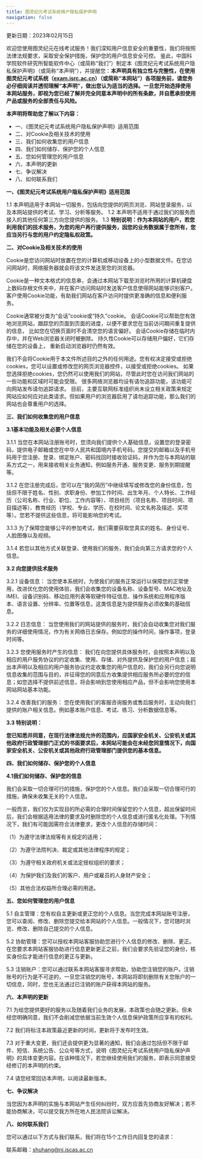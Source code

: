 ```yaml
---
title: 图灵纪元考试系统用户隐私保护声明
navigation: false
---
```


更新日期：2023年02月15日

欢迎您使用图灵纪元在线考试服务！我们深知用户信息安全的重要性，我们将按照法律法规要求，采取安全保护措施，保护您的用户信息安全可控。 鉴此，中国科学院软件研究所智能软件中心（或简称“我们”）制定本《图灵纪元考试系统用户隐私保护声明》（或简称“本声明”），并提醒您：**本声明具有独立性与完整性，在使用图灵纪元考试系统（[exam.isrc.ac.cn](https://exam.isrc.ac.cn)）（或简称“本网站”）各项服务前，请您务必仔细阅读并透彻理解“本声明”，做出您认为适当的选择。一旦您开始选择使用本网站服务，即视为您已经了解并完全同意本声明中的所有条款，并自愿承担使用产品或服务的全部责任与风险。**

**本声明将帮助您了解以下内容：**

- 一、《图灵纪元考试系统用户隐私保护声明》适用范围
- 二、对Cookie及相关技术的使用
- 三、我们如何收集您的用户信息
- 四、我们如何储存、保护您的个人信息
- 五、您如何管理您的用户信息
- 六、本声明的更新
- 七、争议解决
- 八、如何联系我们

**一、《图灵纪元考试系统用户隐私保护声明》适用范围**

1.1 本声明适用于本网站一切服务，包括向您提供的网页浏览、网站登录服务，以及本网站提供的考试、学习、分析等服务。
1.2 本声明不适用于通过我们的服务而接入的其他任何第三方向您提供的服务。
1.3 **特别说明：作为本网站的用户，若您利用我们的技术服务，为您的用户再行提供服务，因您的业务数据属于您所有，您应当另行与您的用户约定隐私权政策。**

**二、对****Cookie****及相关技术的使用**

Cookie是您访问网站时放置在您的计算机或移动设备上的小型数据文件。在您访问网站时，网络服务器就会将该文件发送至您的浏览器。

Cookie是一种文本格式的信息串，会通过本网站下载至浏览时所用的计算机硬盘上数码存根文件夹中，并在客户访问网站时发送客户信息使得网站能够识别客户。 客户使用Cookie功能，有助我们网站在客户访问时提供更准确的信息和便利服务。

Cookie通常被分类为“会话”cookie或“持久”cookie。 会话Cookie可以帮助您有效地浏览网站，跟踪您的页面到页面的进度，以便不要求您在当前访问期间重复提供的信息， 比如您在切换页面时不会清空您的语言偏好。 会话Cookie存储在临时内存中，并在Web浏览器关闭时被删除。 持久性Cookie可以存储用户偏好，它们存储在您的设备上， 重新启动浏览器时仍然有效。

我们不会将Cookie用于本文件所述目的之外的任何用途。您有权决定接受或拒绝cookies，您可以设置或修改您的网页浏览器控件，以接受或拒绝cookies。 如果您选择拒绝cookies，您仍然可以使用我们的网站，尽管此时您在访问我们网站的一些功能和区域时可能会受限。 很多网络浏览器均设有请勿追踪功能，该功能可向网站发布请勿追踪请求。 目前，主要互联网标准组织尚未设立相关政策来规定网站应如何应对此类请求。但如果用户的浏览器启用了请勿追踪功能，那么我们的网站也会尊重用户的选择。

**三、我们如何收集您的用户信息**

**3.1基本功能及相关必要个人信息**

3.1.1 当您在本网站注册账号时，您须向我们提供个人基础信息，设置您的登录密码，提供电子邮箱或您在中华人民共和国境内手机号码。您提交的邮箱以及手机号码用于您注册、登录、绑定账户、密码找回时接收验证码，并作为您与本网站的联系方式之一，用来接收相关业务通知，例如服务开通、服务变更、服务到期提醒等。

3.1.2 在您注册完成后，您可以在“我的简历”中继续填写或修改您的身份信息，包括但不限于姓名、性别、求职身份、参加工作时间、出生年月、个人特长、工作经历（公司名称、行业、职位、工作内容等）、项目经历（项目名称、项目时间、项目描述等）、教育经历（学校、专业、学历、在校时间、论文名称及描述、奖项等）。您若不提供这些信息，将可能影响您的考试。

3.1.3 为了保障您能够公平的参加考试，我们需要获取您真实的姓名、身份证号、人脸图像以及视频。

3.1.4 若您以其他方式关联登录、使用我们的服务，我们会向第三方请求您的个人信息。

**3.2 向您提供技术服务**

3.2.1 设备信息：
当您使本系统时，为使我们的服务正常运行以保障您的正常使用，改进优化您的使用体验，我们会收集您的设备名称、设备型号、MAC地址及IMEI、设备识别码、移动应用列表等软硬件特征信息、操作系统和应用程序版本、语言设置、分辨率、位置等信息，这类信息是为提供服务必须收集的基础信息。

3.2.2 日志信息：
当您使用我们的网站提供的服务时，我们会自动收集您对我们服务的详细使用情况，作为有关网络日志保存。例如您的操作时间，操作事项，登录时间等。

3.2.3 您使用服务时产生的信息：
我们在向您提供具体服务时，会按照本声明以及相应的用户服务协议的约定收集、使用、存储、对外提供及保护您的用户信息；超出本声明以及相应的用户服务协议约定收集您的用户信息的，我们会另行向您说明信息收集的范围与目的，并征得您的同意后方收集提供相应服务所必要的您的信息；如您选择不提供前述信息，将会影响到您使用相应产品，但不会影响您使用本网站网站基本功能。

3.2.4 改善我们的服务：
您在使用我们的客服咨询服务或售后服务时，主动向我们提供的账户相关信息。例如基本账户信息、考试、练习、分析数据信息等。

**3.3 特别说明：**

**您已知悉并同意，在现行法律法规允许的范围内，应国家安全机关、公安机关或其他政府行政管理部门正式的书面要求后，本网站可能会在未经您同意情况下，向国家安全机关、公安机关或其他政府行政管理部门提供您的基本信息。**

**四、我们如何储存、保护您的个人信息**

**4.1我们如何储存、保护您的信息**

我们会采取一切合理可行的措施，保护您的个人信息。我们会采取一切合理可行的措施，确保未收集无关的个人信息。

一般而言，我们仅为实现目的所必需的合理时间保留您的个人信息，超出保留时间后，我们会根据适用法律的要求及时删除您的个人信息或进行匿名化处理。下列情况下，我们有可能因需符合法律要求，更改个人信息的存储时间：

（1）为遵守法律法规等有关规定的适用；

（2）为遵守法院判决、裁定或其他法律程序的规定；

（3）为遵守相关政府机关或法定授权组织的要求；

（4）为保护我们及我们的客户、用户或雇员的人身财产安全；

（5）其他合法权益所合理必需的用途。

**五、您如何管理您的用户信息**

5.1 自主管理：您有权自主更新或更正您的个人信息。当您完成本网站账号注册，您可以查阅、修改、删除您提交给本网站的个人信息。一般情况下，您可随时浏览、修改、删除自己提交的个人信息。

5.2 协助管理：您可以授权本网站客服协助您进行个人信息的修改、删除、更正。在您要求本网站客服协助进行信息更新更正之前，我们会要求先验证您的身份，核实身份后才能进行信息的更正与更新。

5.3 注销账户：您可以通过联系本网站客服寻求帮助，协助您注销您的账户。注销账号的行为是不可逆的，一旦您注销您的账号，本网站将即刻删除有关您账户的一切信息，同时，您也无法通过已注销的账户获得本网站的服务。

**六、本声明的更新**

7.1 为给您提供更好的服务以及随着我们业务的发展，本政策也会随之更新。但未经您明确同意，我们不会削减您依据当前生效个人信息保护政策所应享有的权利。

7.2 我们将标注本政策最近更新的时间，更新将于发布时生效。

7.3 对于重大变更，我们还会提供更为显著的通知，我们会通过包括但不限于邮件、短信、系统公告、公众号等方式，说明《图灵纪元考试系统用户隐私保护声明》的具体变更内容。在该种情况下，若您继续使用我们的服务，即表示同意接受经修订的本声明的约束。

7.4 请您经常回访本声明，以阅读最新版本。

**七、争议解决**

当您因为本声明的实施与本网站产生任何纠纷时，双方应首先协商友好解决；若不能协商解决，可以提交我方所在地人民法院诉讼解决。

**八、如何联系我们**

您可以通过以下方式与我们联系，我们将在15个工作日内回复您的请求：

联系邮箱：shuhang@nj.iscas.ac.cn

